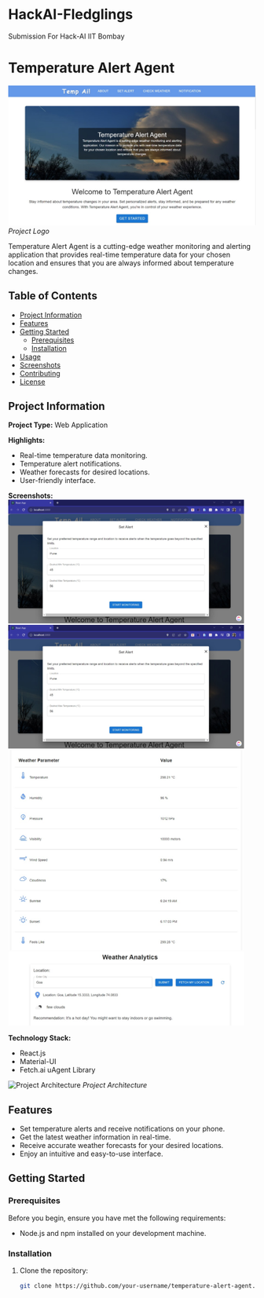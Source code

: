 # HackAI-Fledglings
Submission For Hack-AI IIT Bombay

# Temperature Alert Agent

![Project Logo](https://github.com/RuchikaSuryawanshi7/HackAI-Fledglings/blob/main/assets/home.jpg)
*Project Logo*

Temperature Alert Agent is a cutting-edge weather monitoring and alerting application that provides real-time temperature data for your chosen location and ensures that you are always informed about temperature changes.

## Table of Contents

- [Project Information](#project-information)
- [Features](#features)
- [Getting Started](#getting-started)
  - [Prerequisites](#prerequisites)
  - [Installation](#installation)
- [Usage](#usage)
- [Screenshots](#screenshots)
- [Contributing](#contributing)
- [License](#license)

## Project Information

**Project Type:** Web Application

**Highlights:**
- Real-time temperature data monitoring.
- Temperature alert notifications.
- Weather forecasts for desired locations.
- User-friendly interface.

**Screenshots:**
<img src="https://github.com/RuchikaSuryawanshi7/HackAI-Fledglings/blob/main/assets/setalert.jpg" width="480">
<img src="https://github.com/RuchikaSuryawanshi7/HackAI-Fledglings/blob/main/assets/setalert.jpg" width="480">
<img src="https://github.com/RuchikaSuryawanshi7/HackAI-Fledglings/blob/main/assets/weather%20Api.jpg" width="480">
<img src="https://github.com/RuchikaSuryawanshi7/HackAI-Fledglings/blob/main/assets/analytics.jpg" width="480">



**Technology Stack:**
- React.js
- Material-UI
- Fetch.ai uAgent Library

![Project Architecture](https://github.com/RuchikaSuryawanshi7/HackAI-Fledglings/blob/main/assets/architecture.jpg)
*Project Architecture*

## Features

- Set temperature alerts and receive notifications on your phone.
- Get the latest weather information in real-time.
- Receive accurate weather forecasts for your desired locations.
- Enjoy an intuitive and easy-to-use interface.

## Getting Started

### Prerequisites

Before you begin, ensure you have met the following requirements:

- Node.js and npm installed on your development machine.

### Installation

1. Clone the repository:

   ```bash
   git clone https://github.com/your-username/temperature-alert-agent.git
